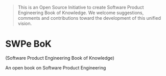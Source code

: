 > This is an Open Source Initiative to create Software Product Engineering Book of Knowledge. We welcome suggestions, comments and contributions toward the development of this unified vision.

# SWPe BoK

(Software Product Engineering Book of Knowledge)

An open book on Software Product Engineering

